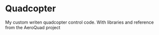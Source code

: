 Quadcopter
==========

My custom writen quadcopter control code. With libraries and reference from the AeroQuad project
